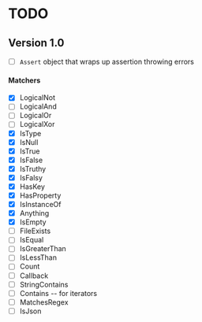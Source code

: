 # TODO

## Version 1.0

- [ ] `Assert` object that wraps up assertion throwing errors

#### Matchers

- [x] LogicalNot
- [ ] LogicalAnd
- [ ] LogicalOr
- [ ] LogicalXor
- [x] IsType
- [x] IsNull
- [x] IsTrue
- [x] IsFalse
- [x] IsTruthy
- [x] IsFalsy
- [x] HasKey
- [x] HasProperty
- [x] IsInstanceOf
- [x] Anything
- [x] IsEmpty
- [ ] FileExists
- [ ] IsEqual
- [ ] IsGreaterThan
- [ ] IsLessThan
- [ ] Count
- [ ] Callback
- [ ] StringContains
- [ ] Contains -- for iterators
- [ ] MatchesRegex
- [ ] IsJson
